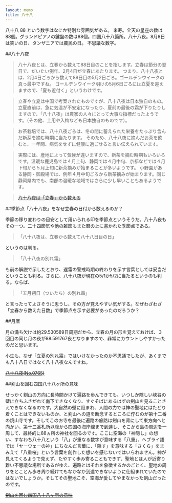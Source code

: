 ```yaml
---
layout: memo
title: 八十八
---
```

八十八 88 という数字はなにか特別な雰囲気がある。
米寿。全天の星座の数は88個。グランドピアノの鍵盤の数は88個。四国八十八箇所。八十八夜。8月8日は笑いの日、タンザニアでは農民の日。
不思議な数字。

##八十八夜

> 八十八夜とは、立春から数えて88日目のことを指します。立春は節分の翌日で、だいたい例年、2月4日が立春にあたります。
つまり、八十八夜とは、2月4日ごろから数えて88日目の5月2日ごろ。ゴールデンウイークの真っ最中ですね。
ゴールデンウイーク明けの5月6日ごろには立夏を迎えますので、「夏も近付く」というわけです。

> 立春や立夏は中国で考案されたものですが、八十八夜は日本独自のもの。立夏直前は、急に気温が不安定になったり、夏前の最後の霜が下りたりしますので、「八十八夜」は農家の人々にとって大事な指標だったようです。（その他、土用や入梅なども日本独自のものです）。

> お茶栽培では、八十八夜ごろは、冬の間に蓄えられた栄養をたっぷり含んだ新芽を摘む時期に当たります。
そのため、八十八夜に摘んだお茶を飲むと、一年間、病気をせずに健康に過ごせると言い伝えられています。

> 実際には、産地によって気候が違いますので、新茶を摘む時期もいろいろです。温暖な鹿児島では４月上旬、静岡では４月中旬、京都などでは４月下旬から５月上旬に新茶摘みが始まることが多いようです。
小野園がある静岡・御殿場では、例年４月中旬ごろから新茶摘みが始まります。同じ静岡県内でも、南部の温暖な地域ではさらに少し早いこともあるようです。

> <s>[八十八夜は「立春」から数える](http://onoen.jp/column/column_07.html)</s>


##季節点「八十八夜」をなぜ立春の日付から数えるのか？

季節の移り変わりの目安として用いられる印を季節点というそうだ。八十八夜もその一つ。二十四節気や他の雑節もまた暦の上に書かれた季節点である。

>「八十八夜は、立春から数えて八十八日目の日」

というのは判る。

>「八十八夜の別れ霜」

も前の解説で示したとおり、遅霜の警戒時期の終わりを示す言葉としては妥当だということも判る。さらに、八十八夜が現在の5/1か5/2に当たるというのも判る。ならば、

>「五月朔日（ついたち）の別れ霜」

と言ったってよさそうに思うし、その方が覚えやすい気がする。なぜわざわざ「立春から数えた日数」で季節点を示す必要があったのだろうか？

##月暦

月の満ち欠けは約29.530589日周期だから、立春の月の形を覚えておけば、３回目の同じ月の夜が88.591767夜となりますので、非常にカウントしやすかったのだと思います。

小生も、なぜ「立夏の別れ霜」ではいけなかったのか不思議でしたが、あくまでも八十八日ではなく八十八夜なんですね。

<s>[八十八夜(No.0765)](http://koyomi8.com/reki_doc/doc_0765.htm)</s>

##剣山を囲む四国八十八ヶ所の意味

せっかく剣山の方向に長時間かけて遍路を歩んできても、いつしか険しい峡谷の壁に立ちふさがれて南下できなくなり、すぐそばにあるはずの剣山を見ることさえできなくなるのです。大自然の壁に阻まれ、人間の力では神の聖地にはたどり着くことはできないものか、と剣山への道を断念するところに佇むのが第十二番の焼山寺です。そしてこのお寺を最後に遍路の旅路は剣山を背にして東方向へと向かい、第十三番札所以降から四国の海岸線まで到達し、そこから島の周辺を一周して、最終的に88ヵ所の神社を回るのです。ここに空海の「神隠し」の想い、すなわち八十八という「八」が重なる数字が意味する「八重」、ヘブライ語では「ヤーウェーの神」にちなんだ言葉に、「隠す」を意味する「さくら」をまみえて「八重桜」という言葉を創作した想いを感じないではいられません。神が見えてくるようで見えず、たやすく歩み寄ることもできず、聖地とは人が近寄り難い不思議な場所であるがゆえ、遍路とはそれを象徴するかのごとく、聖地の周りをとことん歩き周り続けてもなかなか到達できないように仕組まれていたのではないでしょうか。そしてその聖地こそ、空海が愛してやまなかった剣山だったのです。

<s>[剣山を囲む四国八十八ヶ所の意味](http://www.historyjp.com/article.asp?kiji=184)</s>
